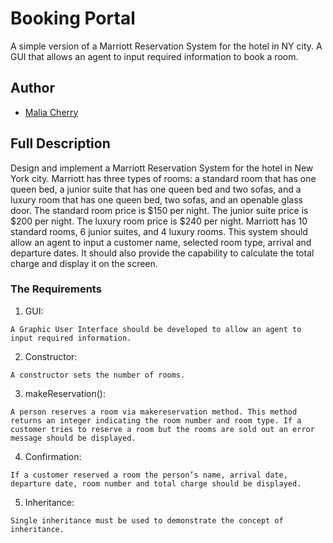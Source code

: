 # Booking Portal
A simple version of a Marriott Reservation System for the hotel in NY city. A GUI that allows an agent to input required information to book a room.  

## Author
* [Malia Cherry](https://github.com/cherrymalia)

## Full Description

Design and implement a Marriott Reservation System for the hotel in New York city. Marriott has three types of rooms: a standard room that has one queen bed, a junior suite that has one queen bed and two sofas, and a luxury room that has one queen bed, two sofas, and an openable glass door. The standard room price is $150 per night. The junior suite price is $200 per night. The luxury room price is $240 per night. Marriott has 10 standard rooms, 6 junior suites, and 4 luxury rooms. This system should allow an agent to input a customer name, selected room type, arrival and departure dates. It should also provide the capability to calculate the total charge and display it on the screen. 

### The Requirements

1. GUI:  
```
A Graphic User Interface should be developed to allow an agent to input required information.
```
2. Constructor:
```
A constructor sets the number of rooms.
```
3. makeReservation():
```
A person reserves a room via makereservation method. This method returns an integer indicating the room number and room type. If a customer tries to reserve a room but the rooms are sold out an error message should be displayed.
```
4. Confirmation:
```
If a customer reserved a room the person’s name, arrival date, departure date, room number and total charge should be displayed. 
```
5. Inheritance:
```
Single inheritance must be used to demonstrate the concept of inheritance.  
```
